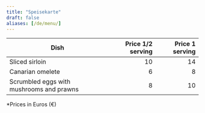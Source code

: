 ```yaml
---
title: "Speisekarte"
draft: false
aliases: [/de/menu/]
---
```


| Dish | Price 1/2 serving | Price 1 serving |
|---|---:|---:|
| Sliced sirloin | 10| 14|
| Canarian omelete | 6| 8|
| Scrumbled eggs with mushrooms and prawns | 8| 10|

*Prices in Euros (€)